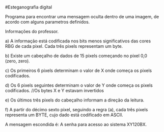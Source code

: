 #Esteganografia digital

Programa para encontrar uma mensagem oculta dentro de uma imagem, de acordo com alguns parametros definidos. 

Informações do professor. 

  a) A informação está codificada nos bits menos significativos das cores RBG de cada pixel. Cada três pixels representam um byte.

b) Existe um cabeçalho de dados de 15 pixels começando no pixel 0,0 (zero, zero).

c) Os primeiros 6 pixels determinam o valor de X onde começa os pixels codificados.

d) Os 6 pixels seguintes determinam o valor de Y onde começa os pixels codificados.  //Os bytes X e Y estavam invertidos 

e) Os últimos três pixels do cabeçalho informam a direção da leitura.

f) A partir do décimo sexto pixel, seguindo a regra (a),  cada três pixels representa um BYTE, cujo dado está codificado em ASCII.


  A mensagem escondida é: A senha para acesso ao sistema XY120BX.
